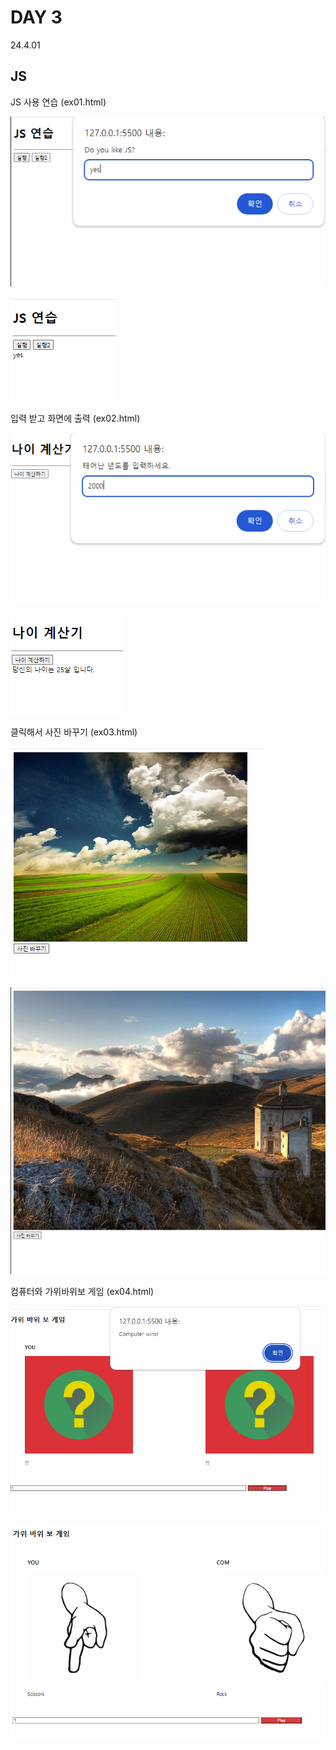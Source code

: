 # DAY 3
24.4.01

## JS

JS 사용 연습 (ex01.html)

![이미지](./img/01_1.PNG)

![이미지](./img/01_2.PNG)

입력 받고 화면에 출력 (ex02.html)

![이미지](./img/02_1.PNG)

![이미지](./img/02_2.PNG)

클릭해서 사진 바꾸기 (ex03.html)

![이미지](./img/03_1.PNG)

![이미지](./img/03_2.PNG)

컴퓨터와 가위바위보 게임 (ex04.html)

![이미지](./img/04_1.PNG)

![이미지](./img/04_2.PNG)
